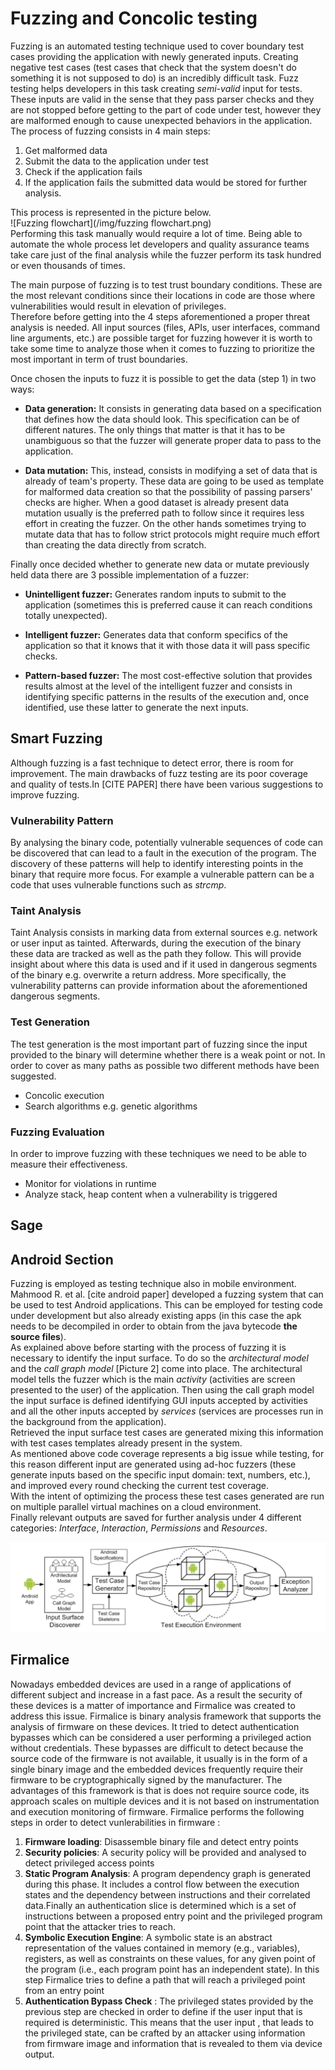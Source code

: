 # Fuzzing and Concolic testing

Fuzzing is an automated testing technique used to cover boundary test cases providing the application with newly generated inputs.
Creating negative test cases (test cases that check that the system doesn't do something it is not supposed to do) is an incredibly difficult task.
Fuzz testing helps developers in this task creating _semi-valid_ input for tests.
These inputs are valid in the sense that they pass parser checks and they are not stopped before getting to the part of code under test, however they are malformed enough to cause unexpected behaviors in the application.
The process of fuzzing consists in 4 main steps:
1. Get malformed data  
2. Submit the data to the application under test
3. Check if the application fails
4. If the application fails the submitted data would be stored for further analysis.  

This process is represented in the picture below.   
![Fuzzing flowchart](/img/fuzzing flowchart.png)  
Performing this task manually would require a lot of time.
Being able to automate the whole process let developers and quality assurance teams take care just of the final analysis while the fuzzer perform its task hundred or even thousands of times.

The main purpose of fuzzing is to test trust boundary conditions.
These are the most relevant conditions since their locations in code are those where vulnerabilities would result in elevation of privileges.  
Therefore before getting into the 4 steps aforementioned a proper threat analysis is needed.
All input sources (files, APIs, user interfaces, command line arguments, etc.) are possible target for fuzzing however it is worth to take some time to analyze those when it comes to fuzzing to prioritize the most important in term of trust boundaries.  

Once chosen the inputs to fuzz it is possible to get the data (step 1) in two ways:
- **Data generation:** It consists in generating data based on a specification that defines how the data should look.
This specification can be of different natures.
The only things that matter is that it has to be unambiguous so that the fuzzer will generate proper data to pass to the application.

- **Data mutation:** This, instead, consists in modifying a set of data that is already of team's property.
These data are going to be used as template for malformed data creation so that the possibility of passing parsers' checks are higher.
When a good dataset is already present data mutation usually is the preferred path to follow since it requires less effort in creating the fuzzer.
On the other hands sometimes trying to mutate data that has to follow strict protocols might require much effort than creating the data directly from scratch.

Finally once decided whether to generate new data or mutate previously held data there are 3 possible implementation of a fuzzer:
- **Unintelligent fuzzer:** Generates random inputs to submit to the application (sometimes this is preferred cause it can reach conditions totally unexpected).

- **Intelligent fuzzer:** Generates data that conform specifics of the application so that it knows that it with those data it will pass specific checks.  

- **Pattern-based fuzzer:** The most cost-effective solution that provides results almost at the level of the intelligent fuzzer and consists in identifying specific patterns in the results of the execution and, once identified, use these latter to generate the next inputs.

## Smart Fuzzing
Although fuzzing is a fast technique to detect error, there is room for improvement. The main drawbacks of fuzz testing are its poor coverage and quality of tests.In [CITE PAPER] there have been various suggestions to improve fuzzing.

### Vulnerability Pattern
By analysing the binary code, potentially vulnerable sequences of code can be discovered that can lead to a fault in the execution of the program. The discovery of  these patterns will help to identify interesting points in the binary that require more focus. For example a vulnerable pattern can be a code that uses vulnerable functions such as _strcmp_.

### Taint Analysis
Taint Analysis consists in marking data from external sources e.g. network or user input as tainted. Afterwards, during the execution of the binary these data are tracked as well as the path they follow. This will provide insight about where this data is used and if it used in dangerous  segments of the binary e.g. overwrite a return address. More specifically, the vulnerability patterns can provide information about the aforementioned dangerous segments.

### Test Generation
The test generation is the most important part of fuzzing since the input provided to the binary will determine whether there is a weak point or not. In order to cover as many paths as possible two different methods have been suggested.
  * Concolic execution
  * Search algorithms  e.g. genetic algorithms


### Fuzzing Evaluation
In order to improve fuzzing with these techniques we need to be able to measure their effectiveness.
* Monitor for  violations in runtime
* Analyze stack, heap content when a vulnerability is triggered



## Sage

## Android Section
Fuzzing is employed as testing technique also in mobile environment.
Mahmood R. et al. [cite android paper] developed a fuzzing system that can be used to test Android applications.
This can be employed for testing code under development but also already existing apps (in this case the apk needs to be decompiled in order to obtain from the java bytecode **the source files**).  
As explained above before starting with the process of fuzzing it is necessary to identify the input surface.
To do so the _architectural model_ and the _call graph model_ [Picture 2] come into place.
The architectural model tells the fuzzer which is the main _activity_ (activities are screen presented to the user) of the application.
Then using the call graph model the input surface is defined identifying GUI inputs accepted by activities and all the other inputs accepted by _services_ (services are processes run in the background from the application).  
Retrieved the input surface test cases are generated mixing this information with test cases templates already present in the system.  
As mentioned above code coverage represents a big issue while testing, for this reason different input are generated using ad-hoc fuzzers (these generate inputs based on the specific input domain: text, numbers, etc.), and improved every round checking the current test coverage.  
With the intent of optimizing the process these test cases generated are run on multiple parallel virtual machines on a cloud environment.   
Finally relevant outputs are saved for further analysis under 4 different categories: _Interface_, _Interaction_, _Permissions_ and _Resources_.

![Android test generation](/img/android.png)
## Firmalice

Nowadays embedded devices are used in a range of applications of different subject and increase in a fast pace. As a result the security of these devices is a matter of importance and Firmalice was created to address this issue. Firmalice is binary analysis framework that supports the analysis of firmware on these devices. It tried to detect authentication bypasses which can be considered a user performing a privileged action without credentials. These bypasses are difficult to detect because the source code of the firmware is not available, it usually is in the form of a single binary image and the embedded devices frequently require their firmware to be cryptographically signed by the manufacturer. The advantages of this framework is that is does not require source code, its approach scales on multiple devices and it is not based on instrumentation and execution monitoring of firmware. Firmalice performs the following steps in order to detect vunlerabilities in firmware :

1. **Firmware loading**: Disassemble binary file and detect entry points
2. **Security policies**: A security policy will be provided and analysed to detect privileged access points
3. **Static Program Analysis**: A program dependency graph is generated during this phase. It includes a control flow between the execution states and the dependency between instructions and their correlated data.Finally an authentication slice is determined which  is a set of instructions between a proposed entry point and the privileged program point that the attacker tries to reach.
4. **Symbolic Execution Engine**: A symbolic state is an abstract representation of the values contained in memory (e.g., variables), registers, as well as constraints on these values, for any given point of the program (i.e., each program point has an independent state). In this step Firmalice tries to define a path that will reach a privileged point from  an entry point
5. **Authentication Bypass Check** : The privileged states provided by the previous step are checked in order to define if the user input that is required is deterministic. This means that the user input , that leads to the privileged state, can be crafted by an attacker using information from  firmware image and information that is revealed to them via device output.
